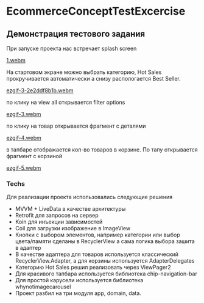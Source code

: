 # EcommerceConceptTestExcercise
## Демонстрация тестового задания

При запуске проекта нас встречает splash screen

[1.webm](https://user-images.githubusercontent.com/73552496/203527270-9a27de67-6630-4e53-8cdd-fdd78b7a0339.webm)

На стартовом экране можно выбрать категорию, Hot Sales прокручивается автоматически а снизу распологается Best Seller.

[ezgif-3-2e2ddf8b1b.webm](https://user-images.githubusercontent.com/73552496/203528016-3d278271-7386-4cf6-8a26-ff3694a7310c.webm)

по клику на view all открывается filter options

[ezgif-3.webm](https://user-images.githubusercontent.com/73552496/203529059-c8c840d7-5ab4-482f-b067-44a93b4b2636.webm)

по клику на товар открывается фрагмент с деталями

[ezgif-4.webm](https://user-images.githubusercontent.com/73552496/203529226-03a4121b-2adc-4d6c-9bf2-77843c582c12.webm)

в тапбаре отображается кол-во товаров в корзине. По тапу открывается фрагмент с корзиной

[ezgif-5.webm](https://user-images.githubusercontent.com/73552496/203534936-fbe37a79-9d89-451d-bee5-8465925bfd7c.webm)

### Techs

Для реализации проекта использовались следующие решения
- MVVM + LiveData в качестве архитектуры
- Retrofit для запросов на сервер
- Koin для инъекции зависимостей
- Coil для загрузки изображение в ImageView
- Кнопки с выбором элементов, например категории или выбор цвета/памяти сделаны в RecyclerView а сама логика выбора зашита в адаптер
- В качестве адаптера для товаров используется классический RecyclerView.Adapter, а для корзины используется AdapterDelegates
- Категорию Hot Sales решил реализовать через ViewPager2
- Для красивого тапбара используется библиотека chip-navigation-bar
- Для простой карусели используется библиотека whynotimagecarousel
- Проект разбил на три модуля app, domain, data.
